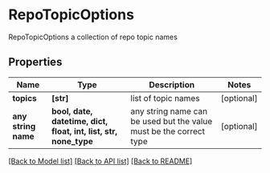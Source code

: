 # RepoTopicOptions

RepoTopicOptions a collection of repo topic names

## Properties
Name | Type | Description | Notes
------------ | ------------- | ------------- | -------------
**topics** | **[str]** | list of topic names | [optional] 
**any string name** | **bool, date, datetime, dict, float, int, list, str, none_type** | any string name can be used but the value must be the correct type | [optional]

[[Back to Model list]](../README.md#documentation-for-models) [[Back to API list]](../README.md#documentation-for-api-endpoints) [[Back to README]](../README.md)


